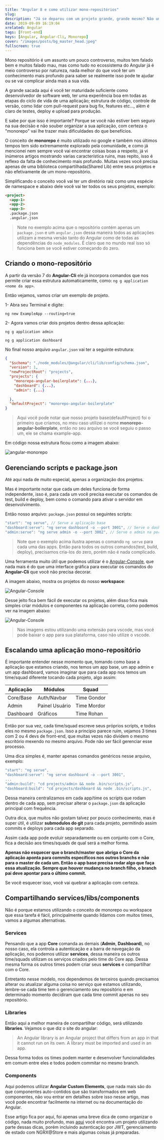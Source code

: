 ```yaml
---
title: "Angular 8 e como utilizar mono-repositórios"
slug:
description: "Já se deparou com um projeto grande, grande mesmo? Não um CMS ou Ecommerce. Digo algo grande, com 5 ou 6 times trabalhando nele? Pensou em implementar Angular mas não sabe onde começar? Esse guia vai te ajudar a escolher a melhor forma de organizar o seu projeto e te ajudar nisso."
date: 2019-09-09 16:19:04
xrelated: Angular
tags: [Front-end]
keys: [Angular, Angular-Cli, Monorepo]
cover: "/images/posts/bg_master_head.jpeg"
fullscreen: true
---
```


Mono repositório é um assunto um pouco controverso, muitos tem falado bem e muitos falado mau, mas como tudo no ecossistema do Angular já é meio controverso por natureza, nada melhor do que você ter um conhecimento mais profundo para saber se realmente isso pode te ajudar ou se vai complicar ainda mais a sua vida.

A grande sacada aqui é você ter maturidade suficiente como desenvolvedor de software web, ter uma experiência boa em todas as etapas do ciclo de vida de uma aplicação; estrutura de código, controle de versão, como lidar com pull-request para bug fix, features etc..., além é claro de testes, deploy e upload para produção.

E sabe por que isso é importante? Porque se você não estiver bem seguro na sua decisão e não souber organizar a sua aplicação, com certeza o "monorepo" vai lhe trazer mais dificuldades do que benefícios.

O conceito de **monorepo** é muito utilizado no google e também nos últimos tempos tem sido extremamente explorado pela comunidade, e como já mencionei nem sempre você vai encontrar coisas boas a respeito, já vi inúmeros artigos mostrando varias característica ruins, mas repito, isso é reflexo da falta de conhecimento mais profundo. Muitas vezes você precisa apenas de uma biblioteca compartilhada(Shared Lib) entre seus projetos e não efetivamente de um mono-repositório.

Simplificando o conceito você vai ter um diretório raiz como uma espécie de namespace e abaixo dele você vai ter todos os seus projetos, exemplo:

```html
<project>
  <app-1>
  <app-2>
  <app-3>
  .package.json
  .angular.json
```

>Note no exemplo acima que o repositório contém apenas um `package.json` e um `angular.json` dessa maneira todos as aplicações utilizam a mesma versão tanto do Angular como de todas as dependências do `node_modules`. É claro que no mundo real isso só funciona bem se você estiver começando do zero.

## Criando o mono-repositório

A partir da versão 7 do **Angular-Cli** ele já incorpora comandos que nos permite criar essa estrutura automaticamente, como: `ng g application <nome da app>`.

Então vejamos, vamos criar um exemplo de projeto.

1- Abra seu Terminal e digite:

```
ng new ExampleApp --routing=true
```

2- Agora vamos criar dois projetos dentro dessa aplicação:

```
ng g application admin
```

```
ng g application dashboard
```

No final nosso arquivo `angular.json` vai ter a seguinte estrutura:

```json
{
  "$schema": "./node_modules/@angular/cli/lib/config/schema.json",
  "version": 1,
  "newProjectRoot": "projects",
  "projects": {
    "monorepo-angular-boilerplate": {...},
    "dashboard": {...},
    "admin": {...}
    
  },
  "defaultProject": "monorepo-angular-boilerplate"
}
```

>Aqui você pode notar que nosso projeto base(defaultProject) foi o primeiro que criamos, no meu caso utilizei o nome **monorepo-angular-boilerplate**, então no seu arquivo se você seguiu o passo um, ele se chama example-app.

Em código nossa estrutura ficou como a imagem abaixo:

![angular-monorepo](/images/posts/monorepo_1.png)

## Gerenciando scripts e package.json

Até aqui nada de muito especial, apenas a organização dos projetos. 

Mas é importante notar que cada um deles funciona de forma independente, isso é, para cada um você precisa executar os comandos de test, build e deploy, bem como o comando para ativar o servidor em desenvolvimento.

Então nosso arquivo: `package.json` possui os seguintes scripts:

```js
"start": "ng serve", // Serve a aplicação base
"dashboard:serve": "ng serve dashboard -o --port 3001", // Serve o dashboard na porta 3001
"admin:serve": "ng serve admin -o --port 3002", // Serve o admin na porta 3002
```

>Note que o exemplo acima ilustra apenas o comando `ng serve` para cada uma das apps. Então para todos os outros comandos(test, build, deploy), precisamos cria-los do zero, porém não é nada complicado.

Uma ferramenta muito útil que podemos utilizar é o [Angular-Console](https://nrwl.io/products), que nada mais é do que uma interface gráfica para executar os comandos do **Angular-Cli** que você não precisa decorar.

A imagem abaixo, mostra os projetos do nosso **workspace**:

![Angular-Console](/images/posts/monorepo_2.png)

Desse jeito fica bem fácil de executar os projetos, além disso fica mais simples criar módulos e componentes na aplicação correta, como podemos ver na imagem abaixo:

![Angular-Console](/images/posts/monorepo_3.png)

>Nas imagens estou utilizando uma extensão para vscode, mas você pode baixar o app para sua plataforma, caso não utilize o vscode.

## Escalando uma aplicação mono-repositório

É importante entender nesse momento que, tomando como base a aplicação que estamos criando, nos temos um app base, um app admin e um app dashboard, vamos imaginar que para cada app nos temos um time/squad diferente tocando cada projeto, algo assim:

| Aplicação | Módulos | Squad | 
|--|--|--|
| Core/Base | Auth/Navbar | Time Gondor |
|Admin| Painel Usuário| Time Mordor |
|Dashboard| Gráficos | Time Rohan |

Então por sua vez, cada time/squad escreve seus próprios scripts, e todos eles no mesmo `package.json`. Isso a principio parece ruim, vejamos 3 times com 2 ou 4 devs de front-end, que muitas vezes não dividem o mesmo escritório mexendo no mesmo arquivo. Pode não ser fácil gerenciar esse processo.

Uma dica simples é, manter apenas comandos genéricos nesse arquivo, exemplo:

```js
"start": "ng serve",
"dashboard:serve": "ng serve dashboard -o --port 3001",
...
"admin:build": "cd projects/admin && node .bin/scripts.js",
"dashboard:build": "cd projects/dashboard && node .bin/scripts.js", 
```

Dessa maneira centralizamos em cada app/time os scripts que rodam dentro de cada app, sem precisar alterar o `package.json` da aplicação principal com frequência.

Outra dica, que muitos não gostam talvez por pouco conhecimento, mas é super útil, é utilizar **submodulos do git** para cada projeto, permitindo assim commits e deploys para cada app separado.

Assim cada app pode evoluir separadamente ou em conjunto com o Core, fica a decisão aos times/squads de qual será a melhor forma.

**Apenas não esquecer que o branch/master que abriga o Core da aplicação aponta para commits específicos nos outros branchs e não para o master de cada um. Então o app base precisa rodar algo que faça essa atualização. Sempre que houver mudança no branch filho, o branch pai deve apontar para o último commit.**

Se você esquecer isso, você vai quebrar a aplicação com certeza.

## Compartilhando services/libs/components

Não é porque estamos utilizando o conceito de monorepo ou workspace que essa tarefa é fácil, principalmente quando lidamos com muitos times, vamos a algumas alternativas.

### Services
Pensando que a app **Core** comanda as demais (**Admin**, **Dashboard**), no nosso caso, ela controla a autenticação e a barra de navegação da aplicação, nos podemos utilizar **services**, dessa maneira os outros time/squads utilizam os serviços criados pelo time do Core app. Dessa mesma forma os outros times podem criar seus **services** e compartilhar com o Core.

Entretanto nesse modelo, nos dependemos de terceiros quando precisamos alterar ou atualizar alguma coisa no serviço que estamos utilizando, lembre-se cada time tem o gerenciamento seu repositório e em determinado momento decidiram que cada time commit apenas no seu repositório.

### Libraries
Então aqui a melhor maneira de compartilhar código, será utilizando **libraries**. Vejamos o que diz o site do angular:

>An Angular library is an Angular project that differs from an app in that it cannot run on its own. A library must be imported and used in an app.

Dessa forma todos os times podem manter e desenvolver funcionalidades em comum entre eles e todos podem commitar no mesmo branch.

### Components

Aqui podemos utilizar **Angular Custom Elements**, que nada mais são do que componentes auto-contidos que são transformados em web componentes, não vou entrar em detalhes sobre isso nesse artigo, mas você pode encontrar facilmente na internet ou na documentação do Angular.


Esse artigo fica por aqui, foi apenas uma breve dica de como organizar o código, nada muito profundo, mas [aqui](https://github.com/newaeonweb/angular-monorepo-boilerplate) você encontra um projeto utilizando parte dessas dicas, porém incluindo autenticação por JWT, gerenciamento de estado com NGRX@Store e mais algumas coisas já preparadas.
